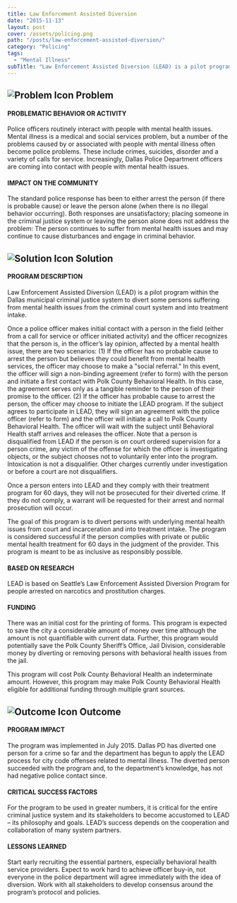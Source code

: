 ```yaml
---
title: Law Enforcement Assisted Diversion
date: "2015-11-13"
layout: post
cover: /assets/policing.png
path: "/posts/law-enforcement-assisted-diversion/"
category: "Policing"
tags:
  - "Mental Illness"
subTitle: "Law Enforcement Assisted Diversion (LEAD) is a pilot program within the Dallas municipal criminal justice system to divert some persons suffering from mental health issues from the criminal court system and into treatment intake."
---
```


## ![Problem Icon](https://github.com/google/material-design-icons/raw/master/alert/1x_web/ic_error_outline_black_48dp.png "Problem") Problem

#### PROBLEMATIC BEHAVIOR OR ACTIVITY

Police officers routinely interact with people with mental health issues. Mental illness is a medical and social services problem, but a number of the problems caused by or associated with people with mental illness often become police problems. These include crimes, suicides, disorder and a variety of calls for service. Increasingly, Dallas Police Department officers are coming into contact with people with mental health issues.

#### IMPACT ON THE COMMUNITY

The standard police response has been to either arrest the person (if there is probable cause) or leave the person alone (when there is no illegal behavior occurring). Both responses are unsatisfactory; placing someone in the criminal justice system or leaving the person alone does not address the problem: The person continues to suffer from mental health issues and may continue to cause disturbances and engage in criminal behavior.

## ![Solution Icon](https://github.com/google/material-design-icons/raw/master/action/1x_web/ic_lightbulb_outline_black_48dp.png "Solution") Solution

#### PROGRAM DESCRIPTION

Law Enforcement Assisted Diversion (LEAD) is a pilot program within the Dallas municipal criminal justice system to divert some persons suffering from mental health issues from the criminal court system and into treatment intake.

Once a police officer makes initial contact with a person in the field (either from a call for service or officer initiated activity) and the officer recognizes that the person is, in the officer’s lay opinion, affected by a mental health issue, there are two scenarios: (1) If the officer has no probable cause to arrest the person but believes they could benefit from mental health services, the officer may choose to make a "social referral." In this event, the officer will sign a non-binding agreement (refer to form) with the person and initiate a first contact with Polk County Behavioral Health. In this case, the agreement serves only as a tangible reminder to the person of their promise to the officer. (2) If the officer has probable cause to arrest the person, the officer may choose to initiate the LEAD program. If the subject agrees to participate in LEAD, they will sign an agreement with the police officer (refer to form) and the officer will initiate a call to Polk County Behavioral Health. The officer will wait with the subject until Behavioral Health staff arrives and releases the officer. Note that a person is disqualified from LEAD if the person is on court ordered supervision for a person crime, any victim of the offense for which the officer is investigating objects, or the subject chooses not to voluntarily enter into the program. Intoxication is not a disqualifier. Other charges currently under investigation or before a court are not disqualifiers.

Once a person enters into LEAD and they comply with their treatment program for 60 days, they will not be prosecuted for their diverted crime. If they do not comply, a warrant will be requested for their arrest and normal prosecution will occur.

The goal of this program is to divert persons with underlying mental health issues from court and incarceration and into treatment intake. The program is considered successful if the person complies with private or public mental health treatment for 60 days in the judgment of the provider. This program is meant to be as inclusive as responsibly possible.

#### BASED ON RESEARCH

LEAD is based on Seattle’s Law Enforcement Assisted Diversion Program for people arrested on narcotics and prostitution charges.

#### FUNDING

There was an initial cost for the printing of forms. This program is expected to save the city a considerable amount of money over time although the amount is not quantifiable with current data. Further, this program would potentially save the Polk County Sheriff’s Office, Jail Division, considerable money by diverting or removing persons with behavioral health issues from the jail.

This program will cost Polk County Behavioral Health an indeterminate amount. However, this program may make Polk County Behavioral Health eligible for additional funding through multiple grant sources.

## ![Outcome Icon](https://github.com/google/material-design-icons/raw/master/action/1x_web/ic_view_list_black_48dp.png "Outcome") Outcome

#### PROGRAM IMPACT

The program was implemented in July 2015. Dallas PD has diverted one person for a crime so far and the department has begun to apply the LEAD process for city code offenses related to mental illness. The diverted person succeeded with the program and, to the department’s knowledge, has not had negative police contact since.

#### CRITICAL SUCCESS FACTORS

For the program to be used in greater numbers, it is critical for the entire criminal justice system and its stakeholders to become accustomed to LEAD – its philosophy and goals. LEAD’s success depends on the cooperation and collaboration of many system partners.

#### LESSONS LEARNED

Start early recruiting the essential partners, especially behavioral health service providers. Expect to work hard to achieve officer buy-in, not everyone in the police department will agree immediately with the idea of diversion. Work with all stakeholders to develop consensus around the program’s protocol and policies.

